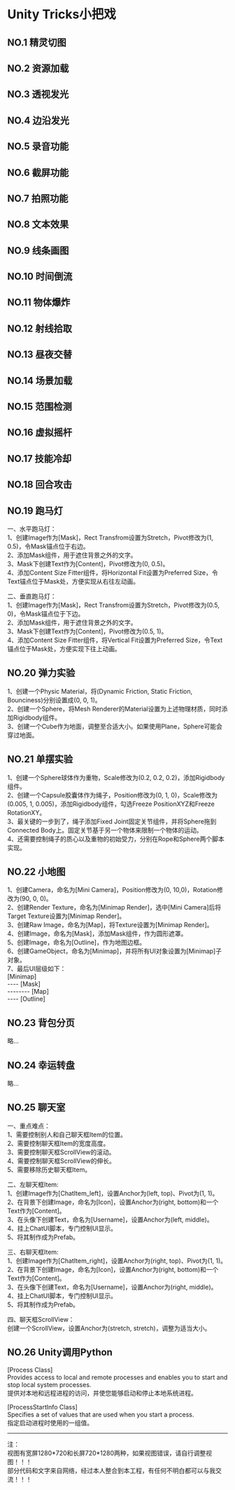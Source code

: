# Unity Tricks小把戏

## NO.1 精灵切图

## NO.2 资源加载

## NO.3 透视发光

## NO.4 边沿发光

## NO.5 录音功能

## NO.6 截屏功能

## NO.7 拍照功能

## NO.8 文本效果

## NO.9 线条画图

## NO.10 时间倒流

## NO.11 物体爆炸

## NO.12 射线拾取

## NO.13 昼夜交替

## NO.14 场景加载

## NO.15 范围检测

## NO.16 虚拟摇杆

## NO.17 技能冷却

## NO.18 回合攻击

## NO.19 跑马灯
一、水平跑马灯：  
1、创建Image作为[Mask]，Rect Transfrom设置为Stretch，Pivot修改为(1, 0.5)，令Mask锚点位于右边。  
2、添加Mask组件，用于遮住背景之外的文字。  
3、Mask下创建Text作为[Content]，Pivot修改为(0, 0.5)。  
4、添加Content Size Fitter组件，将Horizontal Fit设置为Preferred Size，令Text锚点位于Mask处，方便实现从右往左动画。

二、垂直跑马灯：  
1、创建Image作为[Mask]，Rect Transfrom设置为Stretch，Pivot修改为(0.5, 0)，令Mask锚点位于下边。  
2、添加Mask组件，用于遮住背景之外的文字。  
3、Mask下创建Text作为[Content]，Pivot修改为(0.5, 1)。  
4、添加Content Size Fitter组件，将Vertical Fit设置为Preferred Size，令Text锚点位于Mask处，方便实现下往上动画。

## NO.20 弹力实验
1、创建一个Physic Material，将(Dynamic Friction, Static Friction, Bounciness)分别设置成(0, 0, 1)。  
2、创建一个Sphere，将Mesh Renderer的Material设置为上述物理材质，同时添加Rigidbody组件。  
3、创建一个Cube作为地面，调整至合适大小。如果使用Plane，Sphere可能会穿过地面。

## NO.21 单摆实验
1、创建一个Sphere球体作为重物，Scale修改为(0.2, 0.2, 0.2)，添加Rigidbody组件。  
2、创建一个Capsule胶囊体作为绳子，Position修改为(0, 1, 0)，Scale修改为(0.005, 1, 0.005)，添加Rigidbody组件，勾选Freeze PositionXYZ和Freeze RotationXY。  
3、最关键的一步到了，绳子添加Fixed Joint固定关节组件，并将Sphere拖到Connected Body上。固定关节基于另一个物体来限制一个物体的运动。  
4、还需要控制绳子的质心以及重物的初始受力，分别在Rope和Sphere两个脚本实现。

## NO.22 小地图
1、创建Camera，命名为[Mini Camera]，Position修改为(0, 10,0)，Rotation修改为(90, 0, 0)。  
2、创建Render Texture，命名为[Minimap Render]，选中[Mini Camera]后将Target Texture设置为[Minimap Render]。  
3、创建Raw Image，命名为[Map]，将Texture设置为[Minimap Render]。  
4、创建Image，命名为[Mask]，添加Mask组件，作为圆形遮罩。  
5、创建Image，命名为[Outline]，作为地图边框。  
6、创建GameObject，命名为[Minimap]，并将所有UI对象设置为[Minimap]子对象。  
7、最后UI层级如下：  
[Minimap]  
---- [Mask]  
-------- [Map]  
---- [Outline]

## NO.23 背包分页
略...

## NO.24 幸运转盘
略...

## NO.25 聊天室
一、重点难点：  
1、需要控制别人和自己聊天框Item的位置。  
2、需要控制聊天框Item的宽度高度。  
3、需要控制聊天框ScrollView的滚动。  
4、需要控制聊天框ScrollView的伸长。  
5、需要移除历史聊天框Item。

二、左聊天框Item:  
1、创建Image作为[ChatItem_left]，设置Anchor为(left, top)、Pivot为(1, 1)。  
2、在背景下创建Image，命名为[Icon]，设置Anchor为(right, bottom)和一个Text作为[Content]。  
3、在头像下创建Text，命名为[Username]，设置Anchor为(left, middle)。  
4、挂上ChatUI脚本，专门控制UI显示。  
5、将其制作成为Prefab。

三、右聊天框Item:  
1、创建Image作为[ChatItem_right]，设置Anchor为(right, top)、Pivot为(1, 1)。  
2、在背景下创建Image，命名为[Icon]，设置Anchor为(right, bottom)和一个Text作为[Content]。  
3、在头像下创建Text，命名为[Username]，设置Anchor为(right, middle)。  
4、挂上ChatUI脚本，专门控制UI显示。  
5、将其制作成为Prefab。

四、聊天框ScrollView：  
创建一个ScrollView，设置Anchor为(stretch, stretch)，调整为适当大小。

## NO.26 Unity调用Python
[Process Class]  
Provides access to local and remote processes and enables you to start and stop local system processes.  
提供对本地和远程进程的访问，并使您能够启动和停止本地系统进程。

[ProcessStartInfo Class]  
Specifies a set of values that are used when you start a process.  
指定启动进程时使用的一组值。

---
注：  
视图有宽屏1280\*720和长屏720\*1280两种，如果视图错误，请自行调整视图！！！  
部分代码和文字来自网络，经过本人整合到本工程，有任何不明白都可以与我交流！！！  
